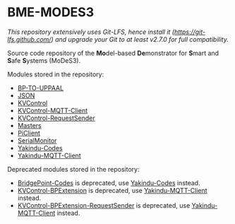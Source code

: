 # BME-MODES3

*This repository extensively uses Git-LFS, hence install it (https://git-lfs.github.com/) and upgrade your Git to at least v2.7.0 for full compatibility.*

Source code repository of the **Mo**del-based **De**monstrator for **S**mart and **S**afe **S**ystems (MoDeS3).

Modules stored in the repository:

* [BP-TO-UPPAAL](https://github.com/FTSRG/BME-MODES3/tree/master/bp2uppaal)
* [JSON](https://github.com/FTSRG/BME-MODES3/tree/master/json)
* [KVControl](https://github.com/FTSRG/BME-MODES3/tree/master/kvcontrol)
* [KVControl-MQTT-Client](hu.bme.mit.inf.kvcontrol.mqtt.client)
* [KVControl-RequestSender](https://github.com/FTSRG/BME-MODES3/tree/master/kvcontrol-requestsender)
* [Masters](https://github.com/FTSRG/BME-MODES3/tree/master/masters)
* [PiClient](https://github.com/FTSRG/BME-MODES3/tree/master/piclient_v4)
* [SerialMonitor](https://github.com/FTSRG/BME-MODES3/tree/master/serialmonitor)
* [Yakindu-Codes](https://github.com/FTSRG/BME-MODES3/tree/master/yakindu-codes)
* [Yakindu-MQTT-Client](https://github.com/FTSRG/BME-MODES3/tree/master/hu.bme.mit.inf.yakindu.mqtt.client)

Deprecated modules stored in the repository:

* [BridgePoint-Codes](https://github.com/FTSRG/BME-MODES3/tree/master/deprecated/bridgepoint-codes) is deprecated, use [Yakindu-Codes](https://github.com/FTSRG/BME-MODES3/tree/master/yakindu-codes) instead.
* [KVControl-BPExtension](https://github.com/FTSRG/BME-MODES3/tree/master/deprecated/kvcontrol-bpextension) is deprecated, use [Yakindu-MQTT-Client](https://github.com/FTSRG/BME-MODES3/tree/master/hu.bme.mit.inf.yakindu.mqtt.client) instead.
* [KVControl-BPExtension-RequestSender](https://github.com/FTSRG/BME-MODES3/tree/master/deprecated/kvcontrol-bpextension-requestsender) is deprecated, use [Yakindu-MQTT-Client](https://github.com/FTSRG/BME-MODES3/tree/master/hu.bme.mit.inf.yakindu.mqtt.client) instead.